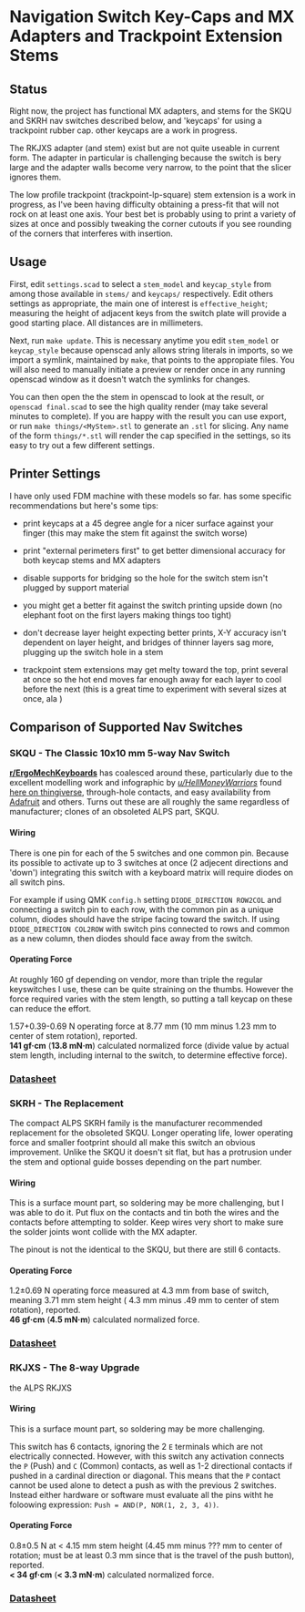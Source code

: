 # Navigation Switch Key-Caps and MX Adapters and Trackpoint Extension Stems

## Status
Right now, the project has functional MX adapters, and stems for the SKQU and SKRH nav switches described below, and 'keycaps' for using a trackpoint rubber cap. other keycaps are a work in progress.

The RKJXS adapter (and stem) exist but are not quite useable in current form. The adapter in particular is challenging because the switch is bery large and the adapter walls become very narrow, to the point that the slicer ignores them.

The low profile trackpoint (trackpoint-lp-square) stem extension is a work in progress, as I've been having difficulty obtaining a press-fit that will not rock on at least one axis.  Your best bet is probably using [](series.scad) to print a variety of sizes at once and possibly tweaking the corner cutouts if you see rounding of the corners that interferes with insertion.

## Usage

First, edit `settings.scad` to select a `stem_model` and `keycap_style` from among those available in `stems/` and `keycaps/` respectively. Edit others settings as appropriate, the main one of interest is `effective_height`; measuring the height of adjacent keys from the switch plate will provide a good starting place. All distances are in millimeters.

Next, run `make update`. This is necessary anytime you edit `stem_model` or `keycap_style` because openscad anly allows string literals in imports, so we import a symlink, maintained by `make`, that points to the appropiate files. You will also need to manually initiate a preview or render once in any running openscad window as it doesn't watch the symlinks for changes.

You can then open the the stem in openscad to look at the result, or `openscad final.scad` to see the high quality render (may take several minutes to complete). If you are happy with the result you can use export, or run `make things/<MyStem>.stl` to generate an `.stl` for slicing. Any name of the form `things/*.stl` will render the cap specified in the settings, so its easy to try out a few different settings.


## Printer Settings

I have only used FDM machine with these models so far. [](stems/SKRH.scad) has some specific recommendations but here's some tips:

* print keycaps at a 45 degree angle for a nicer surface against your finger (this may make the stem fit against the switch worse)

* print "external perimeters first" to get better dimensional accuracy for both keycap stems and MX adapters

* disable supports for bridging so the hole for the switch stem isn't plugged by support material

* you might get a better fit against the switch printing upside down (no elephant foot on the first layers making things too tight)

* don't decrease layer height expecting better prints, X-Y accuracy isn't dependent on layer height, and bridges of thinner layers sag more, plugging up the switch hole in a stem

* trackpoint stem extensions may get melty toward the top, print several at once so the hot end moves far enough away for each layer to cool before the next (this is a great time to experiment with several sizes at once, ala [](series.scad))

## Comparison of Supported Nav Switches

### SKQU - The Classic 10x10 mm 5-way Nav Switch

**[r/ErgoMechKeyboards](https://www.reddit.com/r/ErgoMechKeyboards/)** has coalesced around these, particularly due to the excellent modelling work and infographic by *[u/HellMoneyWarriors](https://www.reddit.com/user/hellmoneywarriors/)* found [here on thingiverse](https://www.thingiverse.com/thing:3958026), through-hole contacts, and easy availability from [Adafruit](https://www.adafruit.com/product/504) and others. Turns out these are all roughly the same regardless of manufacturer; clones of an obsoleted ALPS part, SKQU.

#### Wiring
There is one pin for each of the 5 switches and one common pin.
Because its possible to activate up to 3 switches at once (2 adjecent directions and 'down') integrating this switch with a keyboard matrix will require diodes on all switch pins.

For example if using QMK `config.h` setting `DIODE_DIRECTION ROW2COL` and connecting a switch pin to each row, with the common pin as a unique column, diodes should have the stripe facing toward the switch.  If using `DIODE_DIRECTION COL2ROW` with switch pins connected to rows and common as a new column, then diodes should face away from the switch.


#### Operating Force
At roughly 160 gf depending on vendor, more than triple the regular keyswitches I use, these can be quite straining on the thumbs. However the force required varies with the stem length, so putting a tall keycap on these can reduce the effort.

1.57+0.39-0.69 N operating force at 8.77 mm (10 mm minus 1.23 mm to center of stem rotation), reported.<br>
**141 gf·cm** (**13.8 mN·m**) calculated normalized force (divide value by actual stem length, including internal to the switch, to determine effective force).

### [Datasheet](https://cdn-shop.adafruit.com/datasheets/SKQUCAA010-ALPS.pdf)



### SKRH - The Replacement

The compact ALPS SKRH family is the manufacturer recommended replacement for the obsoleted SKQU. Longer operating life, lower operating force and smaller footprint should all make this switch an obvious improvement. Unlike the SKQU it doesn't sit flat, but has a protrusion under the stem and optional guide bosses depending on the part number.

#### Wiring
This is a surface mount part, so soldering may be more challenging, but I was able to do it. Put flux on the contacts and tin both the wires and the contacts before attempting to solder. Keep wires very short to make sure the solder joints wont collide with the MX adapter.

The pinout is not the identical to the SKQU, but there are still 6 contacts.

#### Operating Force
1.2±0.69 N operating force measured at 4.3 mm from base of switch, meaning 3.71 mm stem height ( 4.3 mm minus .49 mm to center of stem rotation), reported.<br>
**46 gf·cm** (**4.5 mN·m**) calculated normalized force.

### [Datasheet](https://tech.alpsalpine.com/prod/e/pdf/multicontrol/switch/skrh/skrh.pdf)



### RKJXS - The 8-way Upgrade
the ALPS RKJXS

#### Wiring
This is a surface mount part, so soldering may be more challenging.

This switch has 6 contacts, ignoring the 2 `E` terminals which are not electrically connected. However, with this switch any activation connects the `P` (Push) and `C` (Common) contacts, as well as 1-2 directional contacts if pushed in a cardinal direction or diagonal.  This means that the `P` contact cannot be used alone to detect a push as with the previous 2 switches. Instead either hardware or software must evaluate all the pins witht he foloowing expression: `Push = AND(P, NOR(1, 2, 3, 4))`.

#### Operating Force
0.8±0.5 N at < 4.15 mm stem height (4.45 mm minus ??? mm to center of rotation; must be at least 0.3 mm since that is the travel of the push button), reported.<br>
**< 34 gf·cm** (**< 3.3 mN·m**) calculated normalized force.

### [Datasheet](https://tech.alpsalpine.com/prod/e/pdf/multicontrol/switch/rkjxs/rkjxs.pdf)
